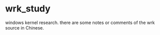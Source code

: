 wrk_study
=========

windows kernel research. there are some notes or comments of the wrk source in Chinese.

